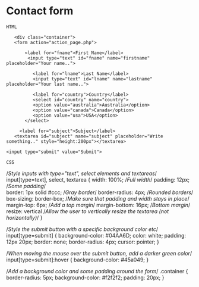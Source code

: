 # Contact form

`HTML`

       <div class="container">
       <form action="action_page.php">

           <label for="fname">First Name</label>
            <input type="text" id="fname" name="firstname" placeholder="Your name..">

              <label for="lname">Last Name</label>
              <input type="text" id="lname" name="lastname" placeholder="Your last name..">

              <label for="country">Country</label>
              <select id="country" name="country">
              <option value="australia">Australia</option>
              <option value="canada">Canada</option>
              <option value="usa">USA</option>
           </select>

         <label for="subject">Subject</label>
       <textarea id="subject" name="subject" placeholder="Write something.." style="height:200px"></textarea>

    <input type="submit" value="Submit">

  </form>
</div>

`CSS`

/*Style inputs with type="text", select elements and textareas*/
input[type=text], select, textarea {
  width: 100%; /*Full width*/
  padding: 12px; /*Some padding*/  
  border: 1px solid #ccc; /*Gray border*/
  border-radius: 4px; /*Rounded borders*/
  box-sizing: border-box; /*Make sure that padding and width stays in place*/
  margin-top: 6px; /*Add a top margin*/
  margin-bottom: 16px; /*Bottom margin*/
  resize: vertical /*Allow the user to vertically resize the textarea (not horizontally)*/
}

/*Style the submit button with a specific background color etc*/
input[type=submit] {
  background-color: #04AA6D;
  color: white;
  padding: 12px 20px;
  border: none;
  border-radius: 4px;
  cursor: pointer;
}

/*When moving the mouse over the submit button, add a darker green color*/
input[type=submit]:hover {
  background-color: #45a049;
}

/*Add a background color and some padding around the form*/
.container {
  border-radius: 5px;
  background-color: #f2f2f2;
  padding: 20px;
}

